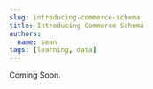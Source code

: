 ```yaml
---
slug: introducing-commerce-schema
title: Introducing Commerce Schema
authors:
  name: sean
tags: [learning, data]
---
```


Coming Soon.
